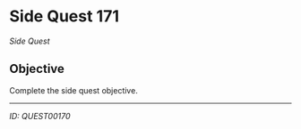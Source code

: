 # Side Quest 171

*Side Quest*

## Objective
Complete the side quest objective.

---
*ID: QUEST00170*